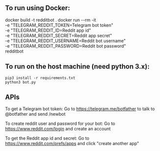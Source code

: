 To run using Docker:
---

  docker build -t redditbot .
  docker run --rm -it \
    -e "TELEGRAM_REDDIT_TOKEN=Telegram bot token" \
    -e "TELEGRAM_REDDIT_ID=Reddit app id" \
    -e "TELEGRAM_REDDIT_SECRET=Reddit app secret" \
    -e "TELEGRAM_REDDIT_USERNAME=Reddit bot username" \
    -e "TELEGRAM_REDDIT_PASSWORD=Reddit bot password" \
    redditbot

To run on the host machine (need python 3.x):
---

    pip3 install -r requirements.txt
    python3 bot.py

APIs
---

To get a Telegram bot token:
  Go to https://telegram.me/botfather to talk to @botfather and send /newbot

To create reddit user and password for your bot:
  Go to https://www.reddit.com/login and create an account

To get the Reddit app id and secret:
  Go to https://www.reddit.com/prefs/apps and click "create another app"
